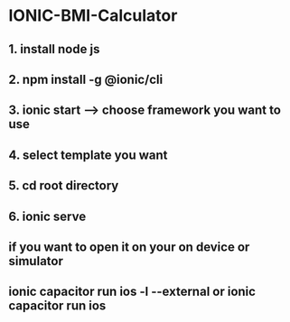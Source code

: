 # IONIC-BMI-Calculator

## 1. install node js

## 2. npm install -g @ionic/cli

## 3. ionic start --> choose framework you want to use

## 4. select template you want

## 5. cd root directory

## 6. ionic serve

## if you want to open it on your on device or simulator

## ionic capacitor run ios -l --external or ionic capacitor run ios  

